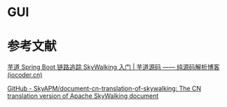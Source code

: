 # GUI





# 参考文献

[芋道 Spring Boot 链路追踪 SkyWalking 入门 | 芋道源码 —— 纯源码解析博客 (iocoder.cn)](https://www.iocoder.cn/Spring-Boot/SkyWalking/?github)

[GitHub - SkyAPM/document-cn-translation-of-skywalking: The CN translation version of Apache SkyWalking document](https://github.com/SkyAPM/document-cn-translation-of-skywalking)